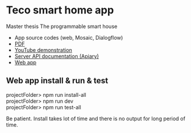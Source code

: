 # Teco smart home app <br/>
Master thesis The programmable smart house <br/>
 - App source codes (web, Mosaic, Dialogflow)
 - [PDF](https://github.com/vanamir2/teco-smart-home/blob/master/docs/DP_Miroslav_Vana_2020.pdf)
 - [YouTube demonstration](https://youtu.be/oZYQEAOs1lU)
 - [Server API documentation (Apiary)](https://tecosmarthome.docs.apiary.io/) 
 - [Web app](https://teco-smart-home.herokuapp.com/#)

## Web app install & run & test<br/>
projectFolder> npm run install-all <br/>
projectFolder> npm run dev <br/>
projectFolder> npm run test-all <br/>

Be patient. Install takes lot of time and there is no output for long period of time.
